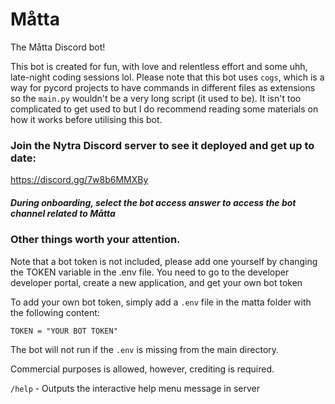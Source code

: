 # Måtta

The Måtta Discord bot!

This bot is created for fun, with love and relentless effort and some uhh, late-night coding sessions lol.
Please note that this bot uses `cogs`, which is a way for pycord projects to have commands in different files
as extensions so the `main.py` wouldn't be a very long script (it used to be). It isn't too complicated to get
used to but I do recommend reading some materials on how it works before utilising this bot.

### Join the Nytra Discord server to see it deployed and get up to date:
https://discord.gg/7w8b6MMXBy
##### During onboarding, select the bot access answer to access the bot channel related to Måtta
### Other things worth your attention.
Note that a bot token is not included, please add one yourself by changing the TOKEN variable in the .env file.
You need to go to the developer developer portal, create a new application, and get your own bot token

To add your own bot token, simply add a `.env` file in the matta folder with the following content:
```env
TOKEN = "YOUR BOT TOKEN"
```
The bot will not run if the `.env` is missing from the main directory.

Commercial purposes is allowed, however, crediting is required.

`/help` - Outputs the interactive help menu message in server
